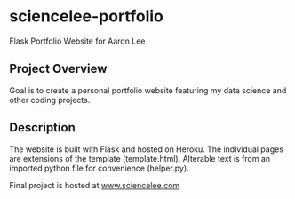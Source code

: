 # sciencelee-portfolio
Flask Portfolio Website for Aaron Lee

## Project Overview
Goal is to create a personal portfolio website featuring my data science and other coding projects.

## Description 
The website is built with Flask and hosted on Heroku.  The individual pages are extensions of the template (template.html).
Alterable text is from an imported python file for convenience (helper.py).

Final project is hosted at www.sciencelee.com
